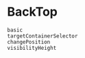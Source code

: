 # BackTop
<!--single-column-->
```demo
basic
targetContainerSelector
changePosition
visibilityHeight
```